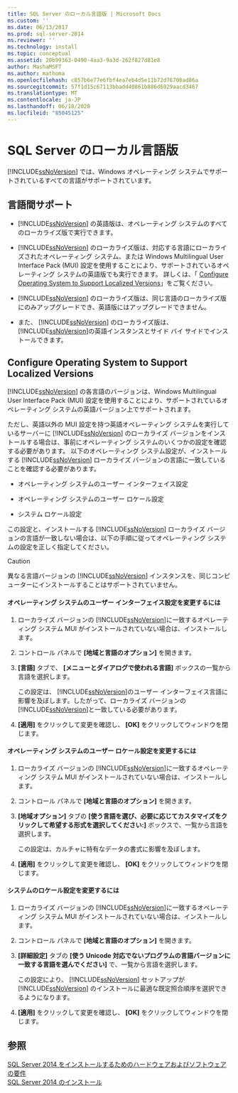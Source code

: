 ```yaml
---
title: SQL Server のローカル言語版 | Microsoft Docs
ms.custom: ''
ms.date: 06/13/2017
ms.prod: sql-server-2014
ms.reviewer: ''
ms.technology: install
ms.topic: conceptual
ms.assetid: 20b99363-0490-4aa3-9a3d-262f827d81e8
author: MashaMSFT
ms.author: mathoma
ms.openlocfilehash: c857b6e77e6fbf4ea7eb4d5e11b72d76708ad86a
ms.sourcegitcommit: 57f1d15c67113bbadd40861b886d6929aacd3467
ms.translationtype: MT
ms.contentlocale: ja-JP
ms.lasthandoff: 06/18/2020
ms.locfileid: "85045125"
---
```

# <a name="local-language-versions-in-sql-server"></a>SQL Server のローカル言語版
  [!INCLUDE[ssNoVersion](../../includes/ssnoversion-md.md)] では、Windows オペレーティング システムでサポートされているすべての言語がサポートされています。  
  
## <a name="cross-language-support"></a>言語間サポート  
  
-   [!INCLUDE[ssNoVersion](../../includes/ssnoversion-md.md)] の英語版は、オペレーティング システムのすべてのローカライズ版で実行できます。  
  
-   [!INCLUDE[ssNoVersion](../../includes/ssnoversion-md.md)] のローカライズ版は、対応する言語にローカライズされたオペレーティング システム、または Windows Multilingual User Interface Pack (MUI) 設定を使用することにより、サポートされているオペレーティング システムの英語版でも実行できます。 詳しくは、「 [Configure Operating System to Support Localized Versions](../../../2014/sql-server/install/local-language-versions-in-sql-server.md#BK_ConfigureOS)」をご覧ください。  
  
-   [!INCLUDE[ssNoVersion](../../includes/ssnoversion-md.md)] のローカライズ版は、同じ言語のローカライズ版にのみアップグレードでき、英語版にはアップグレードできません。  
  
-   また、 [!INCLUDE[ssNoVersion](../../includes/ssnoversion-md.md)] のローカライズ版は、 [!INCLUDE[ssNoVersion](../../includes/ssnoversion-md.md)]の英語インスタンスとサイド バイ サイドでインストールできます。  
  
##  <a name="configure-operating-system-to-support-localized-versions"></a><a name="BK_ConfigureOS"></a> Configure Operating System to Support Localized Versions  
 [!INCLUDE[ssNoVersion](../../includes/ssnoversion-md.md)] の各言語のバージョンは、Windows Multilingual User Interface Pack (MUI) 設定を使用することにより、サポートされているオペレーティング システムの英語バージョン上でサポートされます。  
  
 ただし、英語以外の MUI 設定を持つ英語オペレーティング システムを実行しているサーバーに [!INCLUDE[ssNoVersion](../../includes/ssnoversion-md.md)] のローカライズ バージョンをインストールする場合は、事前にオペレーティング システムのいくつかの設定を確認する必要があります。 以下のオペレーティング システム設定が、インストールする [!INCLUDE[ssNoVersion](../../includes/ssnoversion-md.md)] ローカライズ バージョンの言語に一致していることを確認する必要があります。  
  
-   オペレーティング システムのユーザー インターフェイス設定  
  
-   オペレーティング システムのユーザー ロケール設定  
  
-   システム ロケール設定  
  
 この設定と、インストールする [!INCLUDE[ssNoVersion](../../includes/ssnoversion-md.md)] ローカライズ バージョンの言語が一致しない場合は、以下の手順に従ってオペレーティング システムの設定を正しく指定してください。  
  
> [!CAUTION]  
>  異なる言語バージョンの [!INCLUDE[ssNoVersion](../../includes/ssnoversion-md.md)] インスタンスを、同じコンピューターにインストールすることはサポートされていません。  
  
#### <a name="to-change-the-operating-system-user-interface-setting"></a>オペレーティング システムのユーザー インターフェイス設定を変更するには  
  
1.  ローカライズ バージョンの [!INCLUDE[ssNoVersion](../../includes/ssnoversion-md.md)]に一致するオペレーティング システム MUI がインストールされていない場合は、インストールします。  
  
2.  コントロール パネルで **[地域と言語のオプション]** を開きます。  
  
3.  **[言語]** タブで、 **[メニューとダイアログで使われる言語]** ボックスの一覧から言語を選択します。  
  
     この設定は、 [!INCLUDE[ssNoVersion](../../includes/ssnoversion-md.md)]のユーザー インターフェイス言語に影響を及ぼします。したがって、ローカライズ バージョンの [!INCLUDE[ssNoVersion](../../includes/ssnoversion-md.md)]と一致している必要があります。  
  
4.  **[適用]** をクリックして変更を確認し、 **[OK]** をクリックしてウィンドウを閉じます。  
  
#### <a name="to-change-the-operating-system-user-locale-setting"></a>オペレーティング システムのユーザー ロケール設定を変更するには  
  
1.  ローカライズ バージョンの [!INCLUDE[ssNoVersion](../../includes/ssnoversion-md.md)]に一致するオペレーティング システム MUI がインストールされていない場合は、インストールします。  
  
2.  コントロール パネルで **[地域と言語のオプション]** を開きます。  
  
3.  **[地域オプション]** タブの **[使う言語を選び、必要に応じてカスタマイズをクリックして希望する形式を選択してください:]** ボックスで、一覧から言語を選択します。  
  
     この設定は、カルチャに特有なデータの書式に影響を及ぼします。  
  
4.  **[適用]** をクリックして変更を確認し、 **[OK]** をクリックしてウィンドウを閉じます。  
  
#### <a name="to-change-the-system-locale-setting"></a>システムのロケール設定を変更するには  
  
1.  ローカライズ バージョンの [!INCLUDE[ssNoVersion](../../includes/ssnoversion-md.md)]に一致するオペレーティング システム MUI がインストールされていない場合は、インストールします。  
  
2.  コントロール パネルで **[地域と言語のオプション]** を開きます。  
  
3.  **[詳細設定]** タブの **[使う Unicode 対応でないプログラムの言語バージョンに一致する言語を選んでください]** で、一覧から言語を選択します。  
  
     この設定により、 [!INCLUDE[ssNoVersion](../../includes/ssnoversion-md.md)] セットアップが [!INCLUDE[ssNoVersion](../../includes/ssnoversion-md.md)] のインストールに最適な既定照合順序を選択できるようになります。  
  
4.  **[適用]** をクリックして変更を確認し、 **[OK]** をクリックしてウィンドウを閉じます。  
  
## <a name="see-also"></a>参照  
 [SQL Server 2014 をインストールするためのハードウェアおよびソフトウェアの要件](hardware-and-software-requirements-for-installing-sql-server.md)   
 [SQL Server 2014 のインストール](../../database-engine/install-windows/install-sql-server.md)  
  
  
